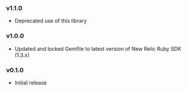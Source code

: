 ### v1.1.0
* Deprecated use of this library

### v1.0.0
* Updated and locked Gemfile to latest version of New Relic Ruby SDK (1.3.x)

### v0.1.0
* Initial release
